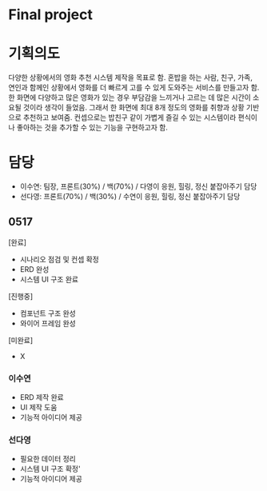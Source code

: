 # Final project

# 기획의도
다양한 상황에서의 영화 추천 시스템 제작을 목표로 함.
혼밥을 하는 사람, 친구, 가족, 연인과 함께인 상황에서 영화를 더 빠르게 고를 수 있게 도와주는 서비스를 만들고자 함.
한 화면에 다양하고 많은 영화가 있는 경우 부담감을 느끼거나 고르는 데 많은 시간이 소요될 것이라 생각이 들었음. 그래서 한 화면에 최대 8개 정도의 영화를 취향과 상황 기반으로 추천하고 보여줌.
컨셉으로는 밥친구 같이 가볍게 즐길 수 있는 시스템이라 편식이나 좋아하는 것을 추가할 수 있는 기능을 구현하고자 함.

# 담당
- 이수연: 팀장, 프론트(30%) / 백(70%) / 다영이 응원, 힐링, 정신 붙잡아주기 담당
- 선다영: 프론트(70%) / 백(30%) / 수연이 응원, 힐링, 정신 붙잡아주기 담당


## 0517
[완료]
- 시나리오 점검 및 컨셉 확정
- ERD 완성
- 시스템 UI 구조 완료

[진행중]
- 컴포넌트 구조 완성
- 와이어 프레임 완성

[미완료]
- X

### 이수연
- ERD 제작 완료
- UI 제작 도움
- 기능적 아이디어 제공

### 선다영
- 필요한 데이터 정리
- 시스템 UI 구조 확정'
- 기능적 아이디어 제공
